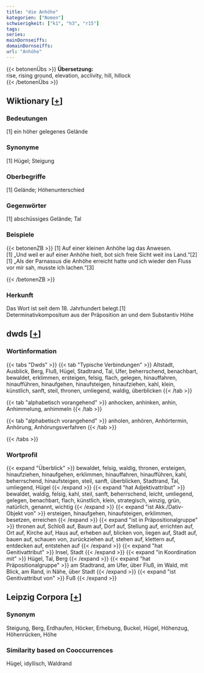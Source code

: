 ```yaml
---
title: "die Anhöhe"
kategorien: ["Nomen"]
schwierigkeit: ["k1", "h3", "r15"]
tags:
series:
mainDornseiffs:
domainDornseiffs:
url: "Anhöhe"
---
```


{{< betonenÜbs >}}
**Übersetzung:**  
rise, rising ground, elevation, acclivity, hill, hillock  
{{< /betonenÜbs >}}

## Wiktionary [[+](https://de.wiktionary.org/wiki/Anhöhe)]

### Bedeutungen
[1] ein höher gelegenes Gelände  

### Synonyme
[1] Hügel; Steigung  

### Oberbegriffe
[1] Gelände; Höhenunterschied  

### Gegenwörter
[1] abschüssiges Gelände; Tal  

### Beispiele
{{< betonenZB >}}
[1] Auf einer kleinen Anhöhe lag das Anwesen.  
[1] „Und weil er auf einer Anhöhe hielt, bot sich freie Sicht weit ins Land.“[2]  
[1] „Als der Parnassus die Anhöhe erreicht hatte und ich wieder den Fluss vor mir sah, musste ich lachen.“[3]  

{{< /betonenZB >}}
### Herkunft
Das Wort ist seit dem 18. Jahrhundert belegt.[1]  
Determinativkompositum aus der Präposition  an und dem Substantiv Höhe  



## dwds [[+](https://www.dwds.de/wb/Anhöhe)]

### Wortinformation
{{< tabs "Dwds" >}}
{{< tab "Typische Verbindungen" >}}
Altstadt, Ausblick, Berg, Fluß, Hügel, Stadtrand, Tal, Ufer, beherrschend, benachbart, bewaldet, erklimmen, ersteigen, felsig, flach, gelegen, hinauffahren, hinaufführen, hinaufgehen, hinaufsteigen, hinaufziehen, kahl, klein, künstlich, sanft, steil, thronen, umliegend, waldig, überblicken
{{< /tab >}}

{{< tab "alphabetisch vorangehend" >}}
anhocken, anhinken, anhin, Anhimmelung, anhimmeln
{{< /tab >}}

{{< tab "alphabetisch vorangehend" >}}
anholen, anhören, Anhörtermin, Anhörung, Anhörungsverfahren
{{< /tab >}}

{{< /tabs >}}

### Wortprofil
{{< expand "Überblick" >}} bewaldet, felsig, waldig, thronen, ersteigen, hinaufziehen, hinaufgehen, erklimmen, hinauffahren, hinaufführen, kahl, beherrschend, hinaufsteigen, steil, sanft, überblicken, Stadtrand, Tal, umliegend, Hügel {{< /expand >}}
{{< expand "hat Adjektivattribut" >}} bewaldet, waldig, felsig, kahl, steil, sanft, beherrschend, leicht, umliegend, gelegen, benachbart, flach, künstlich, klein, strategisch, winzig, grün, natürlich, genannt, wichtig {{< /expand >}}
{{< expand "ist Akk./Dativ-Objekt von" >}} ersteigen, hinaufgehen, hinaufsteigen, erklimmen, besetzen, erreichen {{< /expand >}}
{{< expand "ist in Präpositionalgruppe" >}} thronen auf, Schloß auf, Baum auf, Dorf auf, Stellung auf, errichten auf, Ort auf, Kirche auf, Haus auf, erheben auf, blicken von, liegen auf, Stadt auf, bauen auf, schauen von, zurückziehen auf, stehen auf, klettern auf, entdecken auf, entstehen auf {{< /expand >}}
{{< expand "hat Genitivattribut" >}} Insel, Stadt {{< /expand >}}
{{< expand "in Koordination mit" >}} Hügel, Tal, Berg {{< /expand >}}
{{< expand "hat Präpositionalgruppe" >}} am Stadtrand, am Ufer, über Fluß, im Wald, mit Blick, am Rand, in Nähe, über Stadt {{< /expand >}}
{{< expand "ist Genitivattribut von" >}} Fuß {{< /expand >}}

## Leipzig Corpora [[+](https://corpora.uni-leipzig.de/en/res?word=Anhöhe&corpusId=deu_newscrawl-public_2018)]


### Synonym
Steigung, Berg, Erdhaufen, Höcker, Erhebung, Buckel, Hügel, Höhenzug, Höhenrücken, Höhe


### Similarity based on Cooccurrences
Hügel, idyllisch, Waldrand


